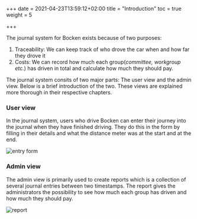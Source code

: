 +++
date = 2021-04-23T13:59:12+02:00
title = "Introduction"
toc = true
weight = 5

+++

The journal system for Bocken exists because of two purposes:
1. Traceability: We can keep track of who drove the car when and how far they drove it
2. Costs: We can record how much each group(*committee, workgroup etc.*) has driven in total and calculate how much they should pay.

The journal system consits of two major parts: The user view and the admin view. Below is a brief introduction of the two. These views
are explained more thorough in their respective chapters.

### User view

In the journal system, users who drive Bocken can enter their journey into the journal when they have finished driving.
They do this in the form by filling in their details and what the distance meter was at the start and at the end.

![entry form](/images/bocken_journal_system/add_entry_form.png)

### Admin view

The admin view is primarily used to create reports which is a collection of several journal entries between two timestamps.
The report gives the administrators the possibility to see how much each group has driven and how much they should pay.

![report](/images/bocken_journal_system/report.png)
